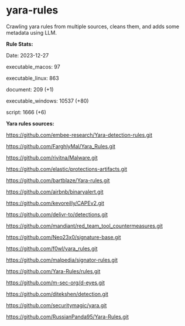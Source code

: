 # yara-rules

Crawling yara rules from multiple sources, cleans them, and adds some metadata using LLM.

**Rule Stats:**

Date: 2023-12-27

executable_macos: 97

executable_linux: 863

document: 209 (+1)

executable_windows: 10537 (+80)

script: 1666 (+6)

**Yara rules sources:**

https://github.com/embee-research/Yara-detection-rules.git

https://github.com/FarghlyMal/Yara_Rules.git

https://github.com/rivitna/Malware.git

https://github.com/elastic/protections-artifacts.git

https://github.com/bartblaze/Yara-rules.git

https://github.com/airbnb/binaryalert.git

https://github.com/kevoreilly/CAPEv2.git

https://github.com/delivr-to/detections.git

https://github.com/mandiant/red_team_tool_countermeasures.git

https://github.com/Neo23x0/signature-base.git

https://github.com/f0wl/yara_rules.git

https://github.com/malpedia/signator-rules.git

https://github.com/Yara-Rules/rules.git

https://github.com/m-sec-org/d-eyes.git

https://github.com/ditekshen/detection.git

https://github.com/securitymagic/yara.git

https://github.com/RussianPanda95/Yara-Rules.git
